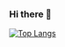 ### Hi there 👋

[![Top Langs](https://github-readme-stats.vercel.app/api/top-langs/?username=solargate&layout=compact)](https://github.com/anuraghazra/github-readme-stats)
